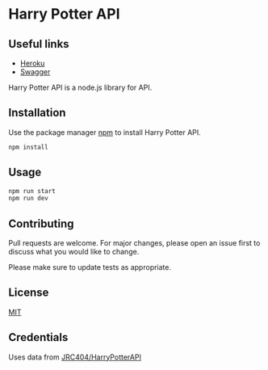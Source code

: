 # Harry Potter API

## Useful links
* [Heroku](https://bme-potter-api.herokuapp.com/)
* [Swagger](https://bme-potter-api.herokuapp.com/swagger/)

Harry Potter API is a node.js library for API.

## Installation

Use the package manager [npm](https://www.npmjs.com/) to install Harry Potter API.

```bash
npm install
```

## Usage

```bash
npm run start
npm run dev
```

## Contributing
Pull requests are welcome. For major changes, please open an issue first to discuss what you would like to change.

Please make sure to update tests as appropriate.

## License
[MIT](https://choosealicense.com/licenses/mit/)

## Credentials
Uses data from [JRC404/HarryPotterAPI](https://github.com/JRC404/HarryPotterAPI)
